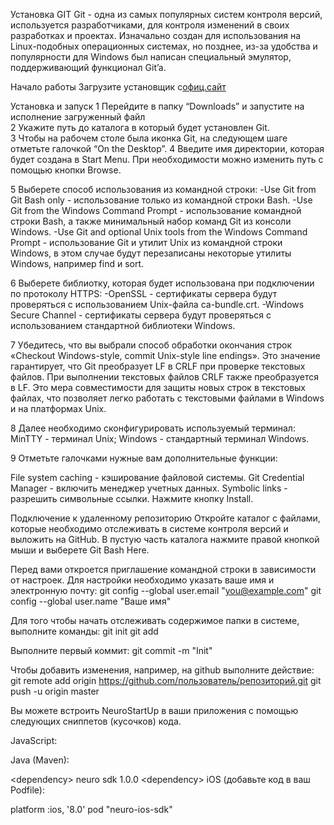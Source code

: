  Установка GIT
Git - одна из самых популярных систем контроля версий, используется разработчиками, для контроля изменений в своих разработках и проектах. Изначально создан для использования на Linux-подобных операционных системах, но позднее, из-за удобства и популярности для Windows был написан специальный эмулятор, поддерживающий функционал Git’a.

Начало работы
Загрузите установщик с[офиц.сайт](https://git-scm.com/downloads)

Установка и запуск
1 Перейдите в папку “Downloads” и запустите на исполнение загруженный файл   
2  Укажите путь до каталога в который будет установлен Git.      
3 Чтобы на рабочем столе была иконка Git, на следующем шаге отметьте галочкой “On the Desktop”.
4 Введите имя директории, которая будет создана в Start Menu. При необходимости можно изменить путь с помощью кнопки Browse.

5 Выберете способ использования из командной строки:
-Use Git from Git Bash only - использование только из командной строки Bash.
-Use Git from the Windows Command Prompt - использование командной строки Bash, а также минимальный набор команд Git из консоли Windows.
-Use Git and optional Unix tools from the Windows Command Prompt - использование Git и утилит Unix из командной строки Windows, в этом случае будут перезаписаны некоторые утилиты Windows, например find и sort.

6 Выберете библиотку, которая будет использована при подключении по протоколу HTTPS:
-OpenSSL - сертификаты сервера будут проверяться с использованием Unix-файла ca-bundle.crt.
-Windows Secure Channel - сертификаты сервера будут проверяться с использованием стандартной библиотеки Windows.


7 Убедитесь, что вы выбрали способ обработки окончания строк «Checkout Windows-style, commit Unix-style line endings». Это значение гарантирует, что Git преобразует LF в CRLF при проверке текстовых файлов. При выполнении текстовых файлов CRLF также преобразуется в LF. Это мера совместимости для защиты новых строк в текстовых файлах, что позволяет легко работать с текстовыми файлами в Windows и на платформах Unix.

 
8 Далее необходимо сконфигурировать используемый терминал:
MinTTY - терминал Unix;
Windows - стандартный терминал Windows.

9 Отметьте галочками нужные вам дополнительные функции:

File system caching - кэширование файловой системы.
Git Credential Manager - включить менеджер учетных данных.
Symbolic links - разрешить символьные ссылки.
Нажмите кнопку Install.



Подключение к удаленному репозиторию
Откройте каталог с файлами, которые необходимо отслеживать в системе контроля версий и выложить на GitHub. В пустую часть каталога нажмите правой кнопкой мыши и выберете Git Bash Here.


Перед вами откроется приглашение командной строки в зависимости от настроек.
Для настройки необходимо указать ваше имя и электронную почту:
git config --global user.email "you@example.com"
git config --global user.name "Ваше имя"

Для того чтобы начать отслеживать содержимое папки в системе, выполните команды:
git init
git add

Выполните первый коммит:
git commit -m "Init"

Чтобы добавить изменения, например, на github выполните действие:
git remote add origin https://github.com/пользователь/репозиторий.git
git push -u origin master

Вы можете встроить NeuroStartUp в ваши приложения с помощью следующих сниппетов (кусочков) кода.

JavaScript:

<script src="https://localhost/neuro.sdk.min.js"></script>
Java (Maven):

&lt;dependency&gt;
  <groupId>neuro</groupId>
  <artifactId>sdk</artifactId>
  <version>1.0.0</version>
&lt;dependency&gt;
iOS (добавьте код в ваш Podfile):

platform :ios, '8.0'
pod "neuro-ios-sdk"



